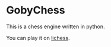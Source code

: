 # GobyChess

This is a chess engine written in python.

You can play it on [lichess](https://lichess.org/@/GobyChess).
